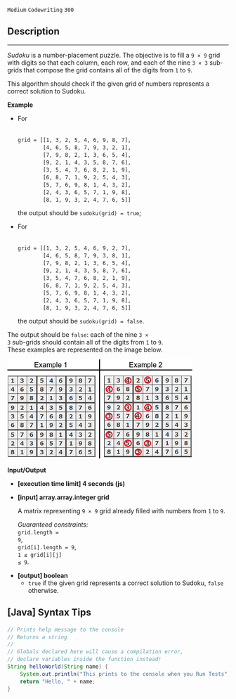 `Medium`	`Codewriting` 	`300`

## Description

---

_Sudoku_ is a number-placement puzzle. The objective is to fill a <code>9 × 9</code> grid with digits so that each column, each row, and each of the nine <code>3 × 3</code> sub-grids that compose the grid contains all of the digits from <code>1</code> to <code>9</code>.

This algorithm should check if the given grid of numbers represents a correct solution to Sudoku.

**Example**

- For

  <code type='preformat'>
  grid = [[1, 3, 2, 5, 4, 6, 9, 8, 7],
          [4, 6, 5, 8, 7, 9, 3, 2, 1],
          [7, 9, 8, 2, 1, 3, 6, 5, 4],
          [9, 2, 1, 4, 3, 5, 8, 7, 6],
          [3, 5, 4, 7, 6, 8, 2, 1, 9],
          [6, 8, 7, 1, 9, 2, 5, 4, 3],
          [5, 7, 6, 9, 8, 1, 4, 3, 2],
          [2, 4, 3, 6, 5, 7, 1, 9, 8],
          [8, 1, 9, 3, 2, 4, 7, 6, 5]]
  </code>

  the output should be <code>sudoku(grid) = true</code>;

- For

  <code type='preformat'>
  grid = [[1, 3, 2, 5, 4, 6, 9, 2, 7],
          [4, 6, 5, 8, 7, 9, 3, 8, 1],
          [7, 9, 8, 2, 1, 3, 6, 5, 4],
          [9, 2, 1, 4, 3, 5, 8, 7, 6],
          [3, 5, 4, 7, 6, 8, 2, 1, 9],
          [6, 8, 7, 1, 9, 2, 5, 4, 3],
          [5, 7, 6, 9, 8, 1, 4, 3, 2],
          [2, 4, 3, 6, 5, 7, 1, 9, 8],
          [8, 1, 9, 3, 2, 4, 7, 6, 5]]
  </code>

  the output should be <code>sudoku(grid) = false</code>.

The output should be <code>false</code>: each of the nine <code>3 × 3</code> sub-grids should contain all of the digits from <code>1</code> to <code>9</code>.<br>
These examples are represented on the image below.

![](./img.png)

**Input/Output**

- **[execution time limit] 4 seconds (js)**

- **[input] array.array.integer grid**

  A matrix representing <code>9 × 9</code> grid already filled with numbers from <code>1</code> to <code>9</code>.<br>

  _Guaranteed constraints:_<br>
  <code>grid.length = 9</code>,<br> <code>grid[i].length = 9</code>,<br> <code>1 ≤ grid[i][j] ≤ 9</code>.

* **[output] boolean**
  - <code>true</code> if the given grid represents a correct solution to Sudoku, <code>false</code> otherwise.

## [Java] Syntax Tips

``` java
// Prints help message to the console
// Returns a string
// 
// Globals declared here will cause a compilation error,
// declare variables inside the function instead!
String helloWorld(String name) {
    System.out.println("This prints to the console when you Run Tests");
    return "Hello, " + name;
}
```
